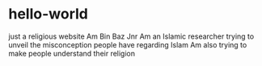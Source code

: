 # hello-world
just a religious website
Am Bin Baz Jnr
Am an Islamic researcher trying to unveil the misconception people have regarding Islam
Am also trying to make people understand their religion
